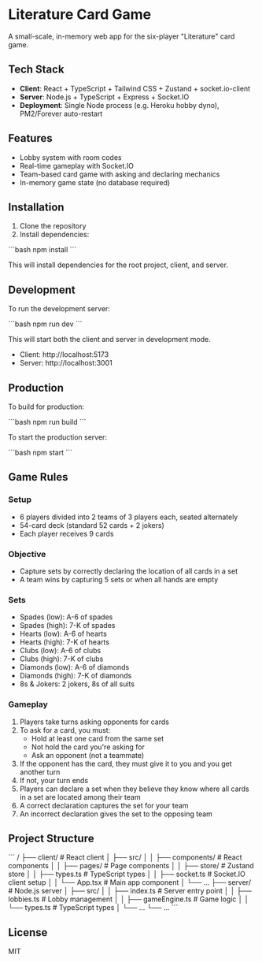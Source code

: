# Literature Card Game

A small-scale, in-memory web app for the six-player "Literature" card game.

## Tech Stack

- **Client**: React + TypeScript + Tailwind CSS + Zustand + socket.io-client
- **Server**: Node.js + TypeScript + Express + Socket.IO
- **Deployment**: Single Node process (e.g. Heroku hobby dyno), PM2/Forever auto-restart

## Features

- Lobby system with room codes
- Real-time gameplay with Socket.IO
- Team-based card game with asking and declaring mechanics
- In-memory game state (no database required)

## Installation

1. Clone the repository
2. Install dependencies:

\`\`\`bash
npm install
\`\`\`

This will install dependencies for the root project, client, and server.

## Development

To run the development server:

\`\`\`bash
npm run dev
\`\`\`

This will start both the client and server in development mode.

- Client: http://localhost:5173
- Server: http://localhost:3001

## Production

To build for production:

\`\`\`bash
npm run build
\`\`\`

To start the production server:

\`\`\`bash
npm start
\`\`\`

## Game Rules

### Setup
- 6 players divided into 2 teams of 3 players each, seated alternately
- 54-card deck (standard 52 cards + 2 jokers)
- Each player receives 9 cards

### Objective
- Capture sets by correctly declaring the location of all cards in a set
- A team wins by capturing 5 sets or when all hands are empty

### Sets
- Spades (low): A-6 of spades
- Spades (high): 7-K of spades
- Hearts (low): A-6 of hearts
- Hearts (high): 7-K of hearts
- Clubs (low): A-6 of clubs
- Clubs (high): 7-K of clubs
- Diamonds (low): A-6 of diamonds
- Diamonds (high): 7-K of diamonds
- 8s & Jokers: 2 jokers, 8s of all suits

### Gameplay
1. Players take turns asking opponents for cards
2. To ask for a card, you must:
   - Hold at least one card from the same set
   - Not hold the card you're asking for
   - Ask an opponent (not a teammate)
3. If the opponent has the card, they must give it to you and you get another turn
4. If not, your turn ends
5. Players can declare a set when they believe they know where all cards in a set are located among their team
6. A correct declaration captures the set for your team
7. An incorrect declaration gives the set to the opposing team

## Project Structure

\`\`\`
/
├── client/                # React client
│   ├── src/
│   │   ├── components/    # React components
│   │   ├── pages/         # Page components
│   │   ├── store/         # Zustand store
│   │   ├── types.ts       # TypeScript types
│   │   ├── socket.ts      # Socket.IO client setup
│   │   └── App.tsx        # Main app component
│   └── ...
├── server/                # Node.js server
│   ├── src/
│   │   ├── index.ts       # Server entry point
│   │   ├── lobbies.ts     # Lobby management
│   │   ├── gameEngine.ts  # Game logic
│   │   └── types.ts       # TypeScript types
│   └── ...
└── ...
\`\`\`

## License

MIT
